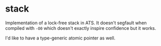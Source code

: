 # stack

Implementation of a lock-free stack in ATS. It doesn't segfault when compiled
with `-O0` which doesn't exactly inspire confidence but it works.

I'd like to have a type-generic atomic pointer as well.
